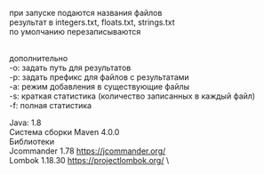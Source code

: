 при запуске подаются названия файлов\
результат  в integers.txt, floats.txt, strings.txt\
по умолчанию перезаписываются

\
дополнительно\
-o: задать путь для результатов\
-p: задать префикс для файлов с результатами\
-a: режим добавления в существующие файлы\
-s: краткая статистика (количество записанных в каждый файл)\
-f: полная статистика

Java: 1.8\
Система сборки Maven 4.0.0\
Библиотеки\
Jcommander 1.78 https://jcommander.org/ \
Lombok 1.18.30 https://projectlombok.org/ \